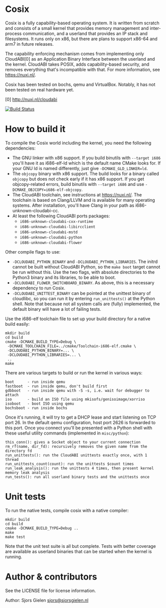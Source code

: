 Cosix
=====

Cosix is a fully capability-based operating system. It is written from scratch
and consists of a small kernel that provides memory management and
inter-process communication, and a userland that provides an IP stack and
filesystems. It runs only on x86, but there are plans to support x86-64 and
arm7 in future releases.

The capability enforcing mechanism comes from implementing only CloudABI[0]
as an Application Binary Interface between the userland and the kernel.
CloudABI takes POSIX, adds capability-based security, and removes everything
that's incompatible with that. For more information, see https://nuxi.nl/.

Cosix has been tested on bochs, qemu and VirtualBox. Notably, it has not been
tested on real hardware yet.

[0] http://nuxi.nl/cloudabi

[![Build Status](https://travis-ci.org/sgielen/cosix.svg?branch=master)](https://travis-ci.org/sgielen/cosix)

How to build it
===============

To compile the Cosix world including the kernel, you need the following
dependencies:

- The GNU linker with x86 support. If you build binutils with `--target i686`
  you'll have it as i686-elf-ld which is the default name CMake looks for.
  If your GNU ld is named differently, just give `-DCMAKE_GLD_LINKER=ld`.
- The `objcopy` binary with x86 support. The build looks for a binary called
  `objcopy` but does not check early if it has x86 support. If you get
  objcopy-related errors, build binutils with `--target i686` and use
  `-DCMAKE_OBJCOPY=i686-elf-objcopy`.
- The CloudABI toolchain, see instructions at https://nuxi.nl/. The toolchain
  is based on Clang/LLVM and is available for many operating systems. After
  installation, you'll have Clang in your path as i686-unknown-cloudabi-cc.
- At least the following CloudABI ports packages:
  - `i686-unknown-cloudabi-cxx-runtime`
  - `i686-unknown-cloudabi-libircclient`
  - `i686-unknown-cloudabi-mstd`
  - `i686-unknown-cloudabi-python`
  - `i686-unknown-cloudabi-flower`

Other compile flags to use:

- `-DCLOUDABI_PYTHON_BINARY` and `-DCLOUDABI_PYTHON_LIBRARIES`. The initrd
  cannot be built without CloudABI Python, so the `make boot` target cannot
  be run without this. Use the two flags, with absolute directories to the
  Python3 binary and its libraries, to be able to boot.
- `-DCLOUDABI_FLOWER_SWITCHBOARD_BINARY`. As above, this is a necessary
  dependency to run Cosix.
- `-DCLOUDABI_UNITTEST_BINARY` can be pointed at the unittest binary of
  cloudlibc, so you can run it by entering `run_unittests()` at the Python
  shell. Note that because not all system calls are (fully) implemented, the
  default binary will have a lot of failing tests.

Use the i686-elf toolchain file to set up your build directory for a native
build easily:

    mkdir build
    cd build
    cmake -DCMAKE_BUILD_TYPE=Debug \
     -DCMAKE_TOOLCHAIN_FILE=../cmake/Toolchain-i686-elf.cmake \
     -DCLOUDABI_PYTHON_BINARY=... \
     -DCLOUDABI_PYTHON_LIBRARIES=... \
     ..
    make

There are various targets to build or run the kernel in various ways:

    boot      - run inside qemu
    fastboot  - run inside qemu, don't build first
    gdbboot   - run inside qemu with -S -s, i.e. wait for debugger to attach
    iso       - build an ISO file using mkisofs/genisoimage/xorriso
    isoboot   - boot ISO using qemu
    bochsboot - run inside bochs

Once it's running, it will try to get a DHCP lease and start listening on TCP
port 26. In the default qemu configuration, host port 2626 is forwarded to this
port. Once you connect you'll be presented with a Python shell with these
useful utility commands (implemented in `misc/python`):

    this_conn(): gives a Socket object to your current connection
    rm_rf(name, dir_fd): recursively removes the given name from the directory fd
    run_unittests(): run the CloudABI unittests exactly once, with 1 thread
    run_unittests_count(count): run the unittests $count times
    run_leak_analysis(): run the unittests 4 times, then present kernel memory leak analysis
    run_tests(): run all userland binary tests and the unittests once

Unit tests
==========

To run the native tests, compile cosix with a native compiler:

    mkdir build
    cd build
    cmake -DCMAKE_BUILD_TYPE=Debug ..
    make
    make test

Note that the unit test suite is all but complete. Tests with better coverage
are available as userland binaries that can be started when the kernel is
running.

Author & contributors
=====================

See the LICENSE file for license information.

Author: Sjors Gielen <sjors@sjorsgielen.nl>

